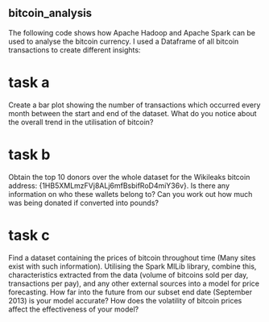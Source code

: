 ## bitcoin_analysis
The following code shows how Apache Hadoop and Apache Spark can be used to analyse the bitcoin currency. I used a Dataframe of all bitcoin transactions to create different insights:
# task a
Create a bar plot showing the number of transactions which occurred every month between the start and end of the dataset. What do you notice about the overall trend in the utilisation of bitcoin?
# task b
Obtain the top 10 donors over the whole dataset for the Wikileaks bitcoin address: {1HB5XMLmzFVj8ALj6mfBsbifRoD4miY36v}. Is there any information on who these wallets belong to? Can you work out how much was being donated if converted into pounds?
# task c
Find a dataset containing the prices of bitcoin throughout time (Many sites exist with such information). Utilising the Spark MlLib library, combine this, characteristics extracted from the data (volume of bitcoins sold per day, transactions per pay), and any other external sources into a model for price forecasting. How far into the future from our subset end date (September 2013) is your model accurate? How does the volatility of bitcoin prices affect the effectiveness of your model?
